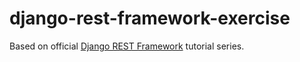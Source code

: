 # django-rest-framework-exercise

Based on official [Django REST Framework](http://www.django-rest-framework.org/tutorial/quickstart/) tutorial series.
